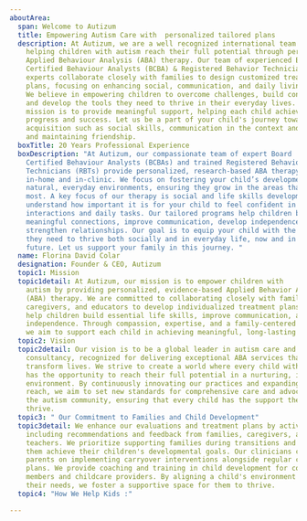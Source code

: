```yaml
---
aboutArea:
  span: Welcome to Autizum
  title: Empowering Autism Care with  personalized tailored plans
  description: At Autizum, we are a well recognized international team
    helping children with autism reach their full potential through personalized
    Applied Behaviour Analysis (ABA) therapy. Our team of experienced Board
    Certified Behaviour Analysts (BCBA) & Registered Behavior Technicians (RBT)
    experts collaborate closely with families to design customized treatment
    plans, focusing on enhancing social, communication, and daily living skills.
    We believe in empowering children to overcome challenges, build confidence,
    and develop the tools they need to thrive in their everyday lives. Our
    mission is to provide meaningful support, helping each child achieve lasting
    progress and success. Let us be a part of your child's journey toward skill
    acquisition such as social skills, communication in the context and building
    and maintaining friendship.
  boxTitle: 20 Years Professional Experience
  boxDescription: "At Autizum, our compassionate team of expert Board
    Certified Behaviour Analysts (BCBAs) and trained Registered Behaviour
    Technicians (RBTs) provide personalized, research-based ABA therapy both
    in-home and in-clinic. We focus on fostering your child’s development in
    natural, everyday environments, ensuring they grow in the areas that matter
    most. A key focus of our therapy is social and life skills development. We
    understand how important it is for your child to feel confident in social
    interactions and daily tasks. Our tailored programs help children build
    meaningful connections, improve communication, develop independence, and
    strengthen relationships. Our goal is to equip your child with the tools
    they need to thrive both socially and in everyday life, now and in the
    future. Let us support your family in this journey. "
  name: Florina David Colar
  designation: Founder & CEO, Autizum
  topic1: Mission
  topic1detail: At Autizum, our mission is to empower children with
    autism by providing personalized, evidence-based Applied Behavior Analysis
    (ABA) therapy. We are committed to collaborating closely with families,
    caregivers, and educators to develop individualized treatment plans that
    help children build essential life skills, improve communication, and foster
    independence. Through compassion, expertise, and a family-centered approach,
    we aim to support each child in achieving meaningful, long-lasting progress.
  topic2: Vision
  topic2detail: Our vision is to be a global leader in autism care and school
    consultancy, recognized for delivering exceptional ABA services that
    transform lives. We strive to create a world where every child with autism
    has the opportunity to reach their full potential in a nurturing, inclusive
    environment. By continuously innovating our practices and expanding our
    reach, we aim to set new standards for comprehensive care and advocacy in
    the autism community, ensuring that every child has the support they need to
    thrive.
  topic3: " Our Commitment to Families and Child Development"
  topic3detail: We enhance our evaluations and treatment plans by actively
    including recommendations and feedback from families, caregivers, and
    teachers. We prioritize supporting families during transitions and helping
    them achieve their children's developmental goals. Our clinicians coach
    parents on implementing carryover interventions alongside regular care
    plans. We provide coaching and training in child development for community
    members and childcare providers. By aligning a child's environment with
    their needs, we foster a supportive space for them to thrive.
  topic4: "How We Help Kids :"

---
```

